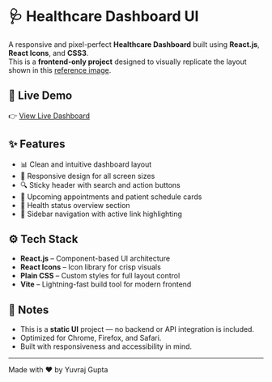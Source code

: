 # 🩺 Healthcare Dashboard UI

A responsive and pixel-perfect **Healthcare Dashboard** built using **React.js**, **React Icons**, and **CSS3**.  
This is a **frontend-only project** designed to visually replicate the layout shown in this [reference image](https://i.ibb.co/B2DdGkgF/Screenshot-2025-05-23-at-3-31-31-PM.png).

## 🚀 Live Demo

👉 [View Live Dashboard](https://healthcare-dashboard-henna-nine.vercel.app/)

## ✨ Features

- 📊 Clean and intuitive dashboard layout
- 🎨 Responsive design for all screen sizes
- 🔍 Sticky header with search and action buttons
- 🧾 Upcoming appointments and patient schedule cards
- 🧠 Health status overview section
- 🧭 Sidebar navigation with active link highlighting

## ⚙️ Tech Stack

- **React.js** – Component-based UI architecture
- **React Icons** – Icon library for crisp visuals
- **Plain CSS** – Custom styles for full layout control
- **Vite** – Lightning-fast build tool for modern frontend

## 📝 Notes
  
- This is a **static UI** project — no backend or API integration is included.
- Optimized for Chrome, Firefox, and Safari.
- Built with responsiveness and accessibility in mind.

---

Made with ❤️ by Yuvraj Gupta
